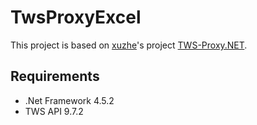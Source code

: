# TwsProxyExcel

This project is based on [xuzhe](https://github.com/xuzhe35)'s project [TWS-Proxy.NET](https://github.com/xuzhe35/TWS-Proxy.NET).

## Requirements

- .Net Framework 4.5.2
- TWS API 9.7.2